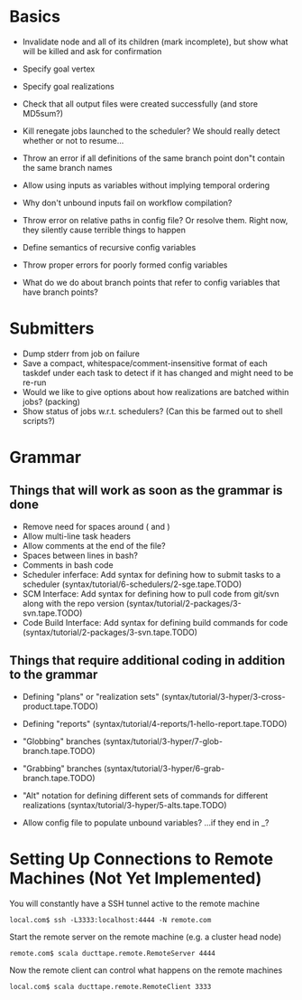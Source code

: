 Basics
======

* Invalidate node and all of its children (mark incomplete), but show what will be killed and ask for confirmation
* Specify goal vertex
* Specify goal realizations
* Check that all output files were created successfully (and store MD5sum?)
* Kill renegate jobs launched to the scheduler? We should really detect whether or not to resume...
* Throw an error if all definitions of the same branch point don"t contain the same branch names

* Allow using inputs as variables without implying temporal ordering
* Why don't unbound inputs fail on workflow compilation?
* Throw error on relative paths in config file? Or resolve them. Right now, they silently cause terrible things to happen
* Define semantics of recursive config variables
* Throw proper errors for poorly formed config variables
* What do we do about branch points that refer to config variables that have branch points?

Submitters
==========

* Dump stderr from job on failure
* Save a compact, whitespace/comment-insensitive format of each taskdef
  under each task to detect if it has changed and might need to be re-run
* Would we like to give options about how realizations are batched within jobs? (packing)
* Show status of jobs w.r.t. schedulers? (Can this be farmed out to shell scripts?)

Grammar
=======

Things that will work as soon as the grammar is done
----------------------------------------------------

* Remove need for spaces around ( and )
* Allow multi-line task headers
* Allow comments at the end of the file?
* Spaces between lines in bash?
* Comments in bash code
* Scheduler inferface: Add syntax for defining how to submit tasks to a scheduler (syntax/tutorial/6-schedulers/2-sge.tape.TODO)
* SCM Interface: Add syntax for defining how to pull code from git/svn along with the repo version (syntax/tutorial/2-packages/3-svn.tape.TODO)
* Code Build Interface: Add syntax for defining build commands for code (syntax/tutorial/2-packages/3-svn.tape.TODO)

Things that require additional coding in addition to the grammar
----------------------------------------------------------------

* Defining "plans" or "realization sets" (syntax/tutorial/3-hyper/3-cross-product.tape.TODO)
* Defining "reports" (syntax/tutorial/4-reports/1-hello-report.tape.TODO)
* "Globbing" branches (syntax/tutorial/3-hyper/7-glob-branch.tape.TODO)
* "Grabbing" branches (syntax/tutorial/3-hyper/6-grab-branch.tape.TODO)
* "Alt" notation for defining different sets of commands for different realizations (syntax/tutorial/3-hyper/5-alts.tape.TODO)

* Allow config file to populate unbound variables? ...if they end in _?















Setting Up Connections to Remote Machines (Not Yet Implemented)
===============================================================

You will constantly have a SSH tunnel active to the remote machine
```
local.com$ ssh -L3333:localhost:4444 -N remote.com
```

Start the remote server on the remote machine (e.g. a cluster head node)
```
remote.com$ scala ducttape.remote.RemoteServer 4444
```

Now the remote client can control what happens on the remote machines
```
local.com$ scala ducttape.remote.RemoteClient 3333
```
